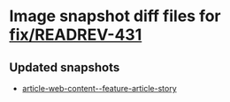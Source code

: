# Image snapshot diff files for [fix/READREV-431](https://github.com/brightsitesconsulting/indy-pwamp/pull/2235)

## Updated snapshots
- [article-web-content--feature-article-story](./article-web-content--feature-article-story)
